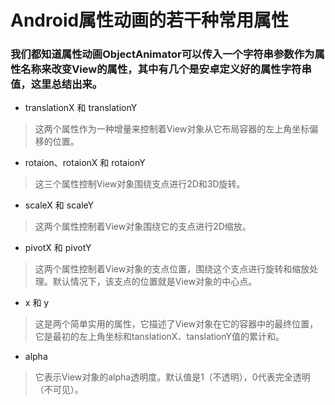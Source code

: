 # Android属性动画的若干种常用属性

### 我们都知道属性动画ObjectAnimator可以传入一个字符串参数作为属性名称来改变View的属性，其中有几个是安卓定义好的属性字符串值，这里总结出来。

* translationX 和 translationY
> 这两个属性作为一种增量来控制着View对象从它布局容器的左上角坐标偏移的位置。

* rotaion、rotaionX 和 rotaionY
> 这三个属性控制View对象围绕支点进行2D和3D旋转。

* scaleX 和 scaleY  
> 这两个属性控制着View对象围绕它的支点进行2D缩放。

* pivotX 和 pivotY  
> 这两个属性控制着View对象的支点位置，围绕这个支点进行旋转和缩放处理。默认情况下，该支点的位置就是View对象的中心点。

* x 和 y  
> 这是两个简单实用的属性，它描述了View对象在它的容器中的最终位置，它是最初的左上角坐标和tanslationX、tanslationY值的累计和。

* alpha
> 它表示View对象的alpha透明度。默认值是1（不透明），0代表完全透明（不可见）。